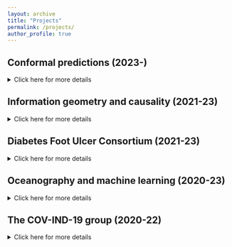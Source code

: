 ```yaml
---
layout: archive
title: "Projects"
permalink: /projects/
author_profile: true
---
```


<style>
body {
text-align: justify}
</style>

## Conformal predictions (2023-)

<details>
<summary>Click here for more details</summary>
<br>
This part is still under construction! Please check this place again soon :) 
</details>


## Information geometry and causality (2021-23)

<details>
<summary>Click here for more details</summary>
<br>
Investigating public health disparities requires identifying underlying causal factors. This project forms the main focus of my dissertation. I propose novel and scalable analytic methods for causal discovery and inference with special emphasis on public health. Said methods bridge statistical and information theory for the sake of application to biomedical research. To solicit the interest of practitioners from diverse backgrounds, the proposed methods are accompanied by well-documented software.
</details>



## Diabetes Foot Ulcer Consortium (2021-23)

<details>
<summary>Click here for more details</summary>
<br>
The [Diabetes Foot Consortium](https://diabeticfootconsortium.org/) is a multi-centre consortium funded by the NIH. In addition to performing standard statistical data analyses for the consortium, I have built a web-based dashboard that allows clinicians to access and download graphical and summary statistics associated with the study. In this dashboard, I was able to automate some data pooling and analysis pipelines, allowing for faster sharing of findings within the group. 

In addition to my work as an analyst, I took part in writing grants for ancillary projects within the consortium.
</details>

## Oceanography and machine learning (2020-23)

<details>
<summary>Click here for more details</summary>
<br>
One of my earliest collaborations was with a group of researchers from India who study trends in fish harvesting and its impact on aquatic life in the eastern part of India. I wrote software for implementing a Bayesian time series model that was successful in detecting change points in fish catch data in Eastern India. Since a lot of coastal communities in India rely heavily on fishing as the primary source of income, being able to predict fish catch is critical for advising policymakers on labour allocation as well as providing additional support during times of reduced fish catch. This is, in turn, helpful for improving the lives of coastal communities in India. 

My collaborators have helped me not only with analyzing oceanography data but also with understanding the massive impact of climate change on countless fishing villages along the coast of India. I have continued with this collaboration and am actively involved with a new machine learning-based project for time series forecasting of fish catch data.

For more information on this project and related papers please see my [publications](https://soumikp.github.io/publications/) page. 
</details>

## The COV-IND-19 group (2020-22)

<details>
<summary>Click here for more details</summary>
<br>
Ever since COVID-19 became part of our lives, I have been involved with a group of researchers from the University of Michigan, Johns Hopkins University, Harvard University, Imperial College London, and other institutions from India, the UK, and the US to study and model infectious diseases. Specifically, I have been interested in the spatio-temporal forecasting of infectious diseases. 

Among many other challenges in improving health disparities, COVID-19 was a stark reminder of how underprepared humanity is, in terms of informing and protecting those with an elevated risk of illnesses during a pandemic. I hope that through collaborative research, we have an improved understanding of how diseases spread and have differential impacts on many communities. 

For more information on this project and related papers please see my [publications](https://soumikp.github.io/publications/) page. 
</details>
